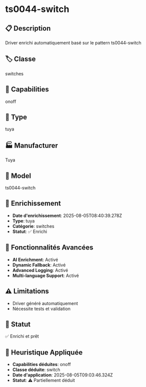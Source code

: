 # ts0044-switch

## 📋 Description
Driver enrichi automatiquement basé sur le pattern ts0044-switch

## 🏷️ Classe
switches

## 🔧 Capabilities
onoff

## 📡 Type
tuya

## 🏭 Manufacturer
Tuya

## 📱 Model
ts0044-switch

## 🔧 Enrichissement
- **Date d'enrichissement**: 2025-08-05T08:40:39.278Z
- **Type**: tuya
- **Catégorie**: switches
- **Statut**: ✅ Enrichi

## 🚀 Fonctionnalités Avancées
- **AI Enrichment**: Activé
- **Dynamic Fallback**: Activé
- **Advanced Logging**: Activé
- **Multi-language Support**: Activé

## ⚠️ Limitations
- Driver généré automatiquement
- Nécessite tests et validation

## 🚀 Statut
✅ Enrichi et prêt

## 🧠 Heuristique Appliquée
- **Capabilities déduites**: onoff
- **Classe déduite**: switch
- **Date d'application**: 2025-08-05T09:03:46.324Z
- **Statut**: ⚠️ Partiellement déduit

